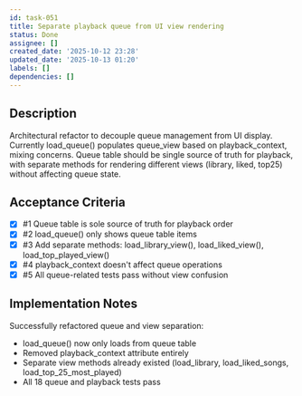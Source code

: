 ```yaml
---
id: task-051
title: Separate playback queue from UI view rendering
status: Done
assignee: []
created_date: '2025-10-12 23:28'
updated_date: '2025-10-13 01:20'
labels: []
dependencies: []
---
```


## Description

Architectural refactor to decouple queue management from UI display. Currently load_queue() populates queue_view based on playback_context, mixing concerns. Queue table should be single source of truth for playback, with separate methods for rendering different views (library, liked, top25) without affecting queue state.

## Acceptance Criteria
<!-- AC:BEGIN -->
- [x] #1 Queue table is sole source of truth for playback order
- [x] #2 load_queue() only shows queue table items
- [x] #3 Add separate methods: load_library_view(), load_liked_view(), load_top_played_view()
- [x] #4 playback_context doesn't affect queue operations
- [x] #5 All queue-related tests pass without view confusion
<!-- AC:END -->

## Implementation Notes

Successfully refactored queue and view separation:

- load_queue() now only loads from queue table
- Removed playback_context attribute entirely  
- Separate view methods already existed (load_library, load_liked_songs, load_top_25_most_played)
- All 18 queue and playback tests pass
